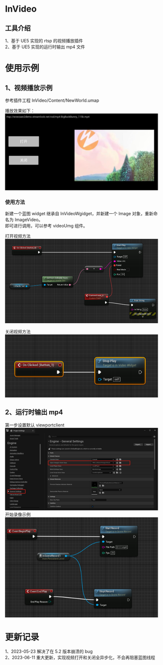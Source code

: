 # InVideo

## 工具介绍

1、基于 UE5 实现的 rtsp 的视频播放插件  
2、基于 UE5 实现的运行时输出 mp4 文件

# 使用示例

## 1、视频播放示例

参考插件工程 InVideo/Content/NewWorld.umap

播放效果如下：  
![demo](./Images/demo.jpg)

### 使用方法

新建一个蓝图 widget 继承自 InVideoWgidget，并新建一个 Image 对象，重新命名为 ImageVideo。  
即可进行调用，可以参考 videoUmg 组件。

打开视频方法  
![startplay](./Images/startplay.jpg)

关闭视频方法  
![stopplay](./Images/stopplay.jpg)

## 2、运行时输出 mp4

第一步设置默认 viewportclient  
![viewportclient](./Images/ViewportClient.jpg)
开始录像示例  
![outputmp4](./Images/outputmp4.jpg)

# 更新记录

1、2023-05-23 解决了在 5.2 版本崩溃的 bug  
2、2023-06-11 重大更新，实现视频打开和关闭全异步化，不会再阻塞蓝图线程
